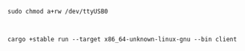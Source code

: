 

    sudo chmod a+rw /dev/ttyUSB0



    cargo +stable run --target x86_64-unknown-linux-gnu --bin client